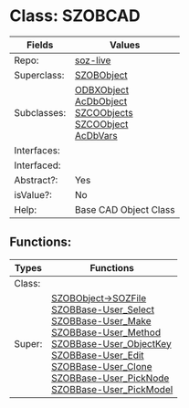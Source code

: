 
# Class:	SZOBCAD

| Fields | Values |
| --------- | --------- |
| Repo: | [soz-live](/repos/soz-live.html) |
| Superclass: | [SZOBObject](SZOBObject.html) |
| Subclasses: | [ODBXObject](ODBXObject.html) <br> [AcDbObject](AcDbObject.html) <br> [SZCOObjects](SZCOObjects.html) <br> [SZCOObject](SZCOObject.html) <br> [AcDbVars](AcDbVars.html) |
| Interfaces: |  |
| Interfaced: |  |
| Abstract?: | Yes |
| isValue?: | No |
| Help: | Base CAD Object Class |


## Functions:

| Types | Functions |
| --------- | --------- |
| Class: |  |
| Super: | [SZOBObject->SOZFile](SZOBObject.html) <br> [SZOBBase-User_Select](SZOBBase.html) <br> [SZOBBase-User_Make](SZOBBase.html) <br> [SZOBBase-User_Method](SZOBBase.html) <br> [SZOBBase-User_ObjectKey](SZOBBase.html) <br> [SZOBBase-User_Edit](SZOBBase.html) <br> [SZOBBase-User_Clone](SZOBBase.html) <br> [SZOBBase-User_PickNode](SZOBBase.html) <br> [SZOBBase-User_PickModel](SZOBBase.html) |


